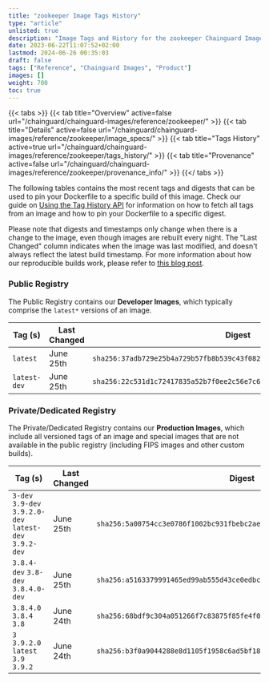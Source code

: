 ```yaml
---
title: "zookeeper Image Tags History"
type: "article"
unlisted: true
description: "Image Tags and History for the zookeeper Chainguard Image"
date: 2023-06-22T11:07:52+02:00
lastmod: 2024-06-26 00:35:03
draft: false
tags: ["Reference", "Chainguard Images", "Product"]
images: []
weight: 700
toc: true
---
```


{{< tabs >}}
{{< tab title="Overview" active=false url="/chainguard/chainguard-images/reference/zookeeper/" >}}
{{< tab title="Details" active=false url="/chainguard/chainguard-images/reference/zookeeper/image_specs/" >}}
{{< tab title="Tags History" active=true url="/chainguard/chainguard-images/reference/zookeeper/tags_history/" >}}
{{< tab title="Provenance" active=false url="/chainguard/chainguard-images/reference/zookeeper/provenance_info/" >}}
{{</ tabs >}}

The following tables contains the most recent tags and digests that can be used to pin your Dockerfile to a specific build of this image. Check our guide on [Using the Tag History API](/chainguard/chainguard-images/using-the-tag-history-api/) for information on how to fetch all tags from an image and how to pin your Dockerfile to a specific digest.

Please note that digests and timestamps only change when there is a change to the image, even though images are rebuilt every night. The "Last Changed" column indicates when the image was last modified, and doesn't always reflect the latest build timestamp. For more information about how our reproducible builds work, please refer to [this blog post](https://www.chainguard.dev/unchained/reproducing-chainguards-reproducible-image-builds).

### Public Registry
The Public Registry contains our **Developer Images**, which typically comprise the `latest*` versions of an image.

| Tag (s)       | Last Changed | Digest                                                                    |
|---------------|--------------|---------------------------------------------------------------------------|
|  `latest`     | June 25th    | `sha256:37adb729e25b4a729b57fb8b539c43f082668214724f095776b59128632c9c59` |
|  `latest-dev` | June 25th    | `sha256:22c531d1c72417835a52b7f0ee2c56e7c6b08bafcf1395dcbcd24d5833dc35f4` |


### Private/Dedicated Registry
The Private/Dedicated Registry contains our **Production Images**, which include all versioned tags of an image and special images that are not available in the public registry (including FIPS images and other custom builds).

| Tag (s)                                                   | Last Changed | Digest                                                                    |
|-----------------------------------------------------------|--------------|---------------------------------------------------------------------------|
|  `3-dev` `3.9-dev` `3.9.2.0-dev` `latest-dev` `3.9.2-dev` | June 25th    | `sha256:5a00754cc3e0786f1002bc931fbebc2ae43ee288daf5c4eb2eb4946ca1d3c156` |
|  `3.8.4-dev` `3.8-dev` `3.8.4.0-dev`                      | June 25th    | `sha256:a5163379991465ed99ab555d43ce0edbcd636d8f41c58b981b0c76907c1de43c` |
|  `3.8.4.0` `3.8.4` `3.8`                                  | June 24th    | `sha256:68bdf9c304a051266f7c83875f85fe4f0d212bfd073b7d4169fb87aa59bea806` |
|  `3` `3.9.2.0` `latest` `3.9` `3.9.2`                     | June 24th    | `sha256:b3f0a9044288e8d1105f1958c6ad5bf18508bb2c7ef663646e602c0cc817a73b` |

